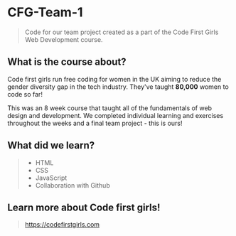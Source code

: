 # CFG-Team-1
>Code for our team project created as a part of the Code First Girls Web Development course.



## What is the course about?

Code first girls run free coding for women in the UK aiming to reduce the gender diversity gap in the tech industry. They've taught **80,000** women to code so far!

This was an 8 week course that taught all of the fundamentals of web design and development. We completed individual learning and exercises throughout the weeks and a final team project - this is ours!


## What did we learn?

> - HTML
> - CSS
> - JavaScript
> - Collaboration with Github

## Learn more about Code first girls!

> https://codefirstgirls.com
